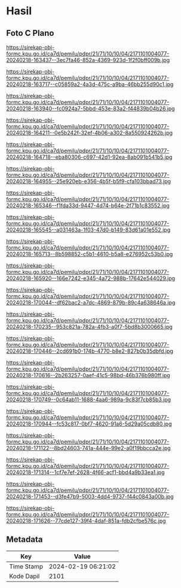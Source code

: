 # Hasil

## Foto C Plano

https://sirekap-obj-formc.kpu.go.id/ca7d/pemilu/pdpr/21/71/10/10/04/2171101004077-20240218-163437--3ec7fa46-852a-4369-923d-1f2f0bff009b.jpg

https://sirekap-obj-formc.kpu.go.id/ca7d/pemilu/pdpr/21/71/10/10/04/2171101004077-20240218-163717--c05859a2-4a3d-475c-a9ba-46bb255d90c1.jpg

https://sirekap-obj-formc.kpu.go.id/ca7d/pemilu/pdpr/21/71/10/10/04/2171101004077-20240218-163940--fc0924a7-5bbd-453e-83a2-f44839b04b26.jpg

https://sirekap-obj-formc.kpu.go.id/ca7d/pemilu/pdpr/21/71/10/10/04/2171101004077-20240218-164211--0e5b242f-32ef-4b06-a302-8a550924262b.jpg

https://sirekap-obj-formc.kpu.go.id/ca7d/pemilu/pdpr/21/71/10/10/04/2171101004077-20240218-164718--eba80306-c697-42d1-92ea-8ab091b541b5.jpg

https://sirekap-obj-formc.kpu.go.id/ca7d/pemilu/pdpr/21/71/10/10/04/2171101004077-20240218-164955--25e920eb-e356-4b5f-b5f9-cfa103bbad73.jpg

https://sirekap-obj-formc.kpu.go.id/ca7d/pemilu/pdpr/21/71/10/10/04/2171101004077-20240218-165346--f1fda33d-9447-4d74-b64e-2f71b1c83552.jpg

https://sirekap-obj-formc.kpu.go.id/ca7d/pemilu/pdpr/21/71/10/10/04/2171101004077-20240218-165545--a031463a-1f03-47d0-b149-83d61a01e552.jpg

https://sirekap-obj-formc.kpu.go.id/ca7d/pemilu/pdpr/21/71/10/10/04/2171101004077-20240218-165713--8b598852-c5b1-4610-b5a8-e276952c53b0.jpg

https://sirekap-obj-formc.kpu.go.id/ca7d/pemilu/pdpr/21/71/10/10/04/2171101004077-20240218-165920--166e7242-e345-4a72-988b-17642e544029.jpg

https://sirekap-obj-formc.kpu.go.id/ca7d/pemilu/pdpr/21/71/10/10/04/2171101004077-20240218-170044--df62bac2-a7dc-4869-879b-89c4a638646a.jpg

https://sirekap-obj-formc.kpu.go.id/ca7d/pemilu/pdpr/21/71/10/10/04/2171101004077-20240218-170235--953c821a-782a-4fb3-a0f7-5bd8b3000665.jpg

https://sirekap-obj-formc.kpu.go.id/ca7d/pemilu/pdpr/21/71/10/10/04/2171101004077-20240218-170446--2cd691b0-174b-4770-b8e2-827b0b35dbfd.jpg

https://sirekap-obj-formc.kpu.go.id/ca7d/pemilu/pdpr/21/71/10/10/04/2171101004077-20240218-170616--2b263257-0aef-41c5-98bd-46b376b980ff.jpg

https://sirekap-obj-formc.kpu.go.id/ca7d/pemilu/pdpr/21/71/10/10/04/2171101004077-20240218-170749--0c64ab11-1688-4aa6-989a-9c83f7cb85b3.jpg

https://sirekap-obj-formc.kpu.go.id/ca7d/pemilu/pdpr/21/71/10/10/04/2171101004077-20240218-170944--fc53c817-0bf7-4620-91a6-5d29a05cdb80.jpg

https://sirekap-obj-formc.kpu.go.id/ca7d/pemilu/pdpr/21/71/10/10/04/2171101004077-20240218-171122--8bd24603-741a-444e-99e2-a0f19bbcca2e.jpg

https://sirekap-obj-formc.kpu.go.id/ca7d/pemilu/pdpr/21/71/10/10/04/2171101004077-20240218-171314--1cf7e7ef-2628-4f66-acf1-bbd4a9b33ea1.jpg

https://sirekap-obj-formc.kpu.go.id/ca7d/pemilu/pdpr/21/71/10/10/04/2171101004077-20240218-171453--d3fe47b9-5003-4dd4-9737-f44c0843a00b.jpg

https://sirekap-obj-formc.kpu.go.id/ca7d/pemilu/pdpr/21/71/10/10/04/2171101004077-20240218-171626--77cde127-39f4-4daf-851a-fdb2cfbe576c.jpg


## Metadata

| Key        | Value               |
| ---------- | ------------------- |
| Time Stamp | 2024-02-19 06:21:02 |
| Kode Dapil | 2101                |



